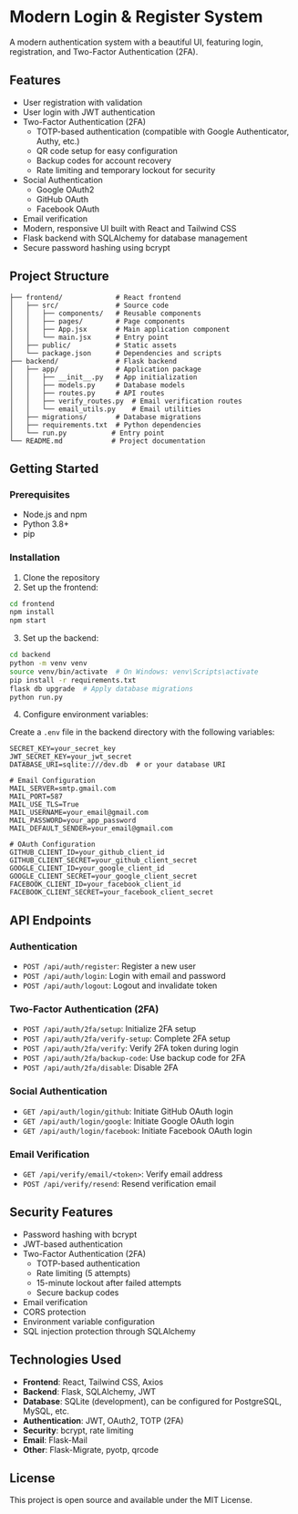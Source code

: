 # Modern Login & Register System

A modern authentication system with a beautiful UI, featuring login, registration, and Two-Factor Authentication (2FA).

## Features

- User registration with validation
- User login with JWT authentication
- Two-Factor Authentication (2FA)
  - TOTP-based authentication (compatible with Google Authenticator, Authy, etc.)
  - QR code setup for easy configuration
  - Backup codes for account recovery
  - Rate limiting and temporary lockout for security
- Social Authentication
  - Google OAuth2
  - GitHub OAuth
  - Facebook OAuth
- Email verification
- Modern, responsive UI built with React and Tailwind CSS
- Flask backend with SQLAlchemy for database management
- Secure password hashing using bcrypt

## Project Structure

```
├── frontend/             # React frontend
│   ├── src/              # Source code
│   │   ├── components/   # Reusable components
│   │   ├── pages/        # Page components
│   │   ├── App.jsx       # Main application component
│   │   └── main.jsx      # Entry point
│   ├── public/           # Static assets
│   └── package.json      # Dependencies and scripts
├── backend/              # Flask backend
│   ├── app/              # Application package
│   │   ├── __init__.py   # App initialization
│   │   ├── models.py     # Database models
│   │   ├── routes.py     # API routes
│   │   ├── verify_routes.py  # Email verification routes
│   │   └── email_utils.py    # Email utilities
│   ├── migrations/       # Database migrations
│   ├── requirements.txt  # Python dependencies
│   └── run.py           # Entry point
└── README.md            # Project documentation
```

## Getting Started

### Prerequisites

- Node.js and npm
- Python 3.8+
- pip

### Installation

1. Clone the repository
2. Set up the frontend:

```bash
cd frontend
npm install
npm start
```

3. Set up the backend:

```bash
cd backend
python -m venv venv
source venv/bin/activate  # On Windows: venv\Scripts\activate
pip install -r requirements.txt
flask db upgrade  # Apply database migrations
python run.py
```

4. Configure environment variables:

Create a `.env` file in the backend directory with the following variables:

```env
SECRET_KEY=your_secret_key
JWT_SECRET_KEY=your_jwt_secret
DATABASE_URI=sqlite:///dev.db  # or your database URI

# Email Configuration
MAIL_SERVER=smtp.gmail.com
MAIL_PORT=587
MAIL_USE_TLS=True
MAIL_USERNAME=your_email@gmail.com
MAIL_PASSWORD=your_app_password
MAIL_DEFAULT_SENDER=your_email@gmail.com

# OAuth Configuration
GITHUB_CLIENT_ID=your_github_client_id
GITHUB_CLIENT_SECRET=your_github_client_secret
GOOGLE_CLIENT_ID=your_google_client_id
GOOGLE_CLIENT_SECRET=your_google_client_secret
FACEBOOK_CLIENT_ID=your_facebook_client_id
FACEBOOK_CLIENT_SECRET=your_facebook_client_secret
```

## API Endpoints

### Authentication

- `POST /api/auth/register`: Register a new user
- `POST /api/auth/login`: Login with email and password
- `POST /api/auth/logout`: Logout and invalidate token

### Two-Factor Authentication (2FA)

- `POST /api/auth/2fa/setup`: Initialize 2FA setup
- `POST /api/auth/2fa/verify-setup`: Complete 2FA setup
- `POST /api/auth/2fa/verify`: Verify 2FA token during login
- `POST /api/auth/2fa/backup-code`: Use backup code for 2FA
- `POST /api/auth/2fa/disable`: Disable 2FA

### Social Authentication

- `GET /api/auth/login/github`: Initiate GitHub OAuth login
- `GET /api/auth/login/google`: Initiate Google OAuth login
- `GET /api/auth/login/facebook`: Initiate Facebook OAuth login

### Email Verification

- `GET /api/verify/email/<token>`: Verify email address
- `POST /api/verify/resend`: Resend verification email

## Security Features

- Password hashing with bcrypt
- JWT-based authentication
- Two-Factor Authentication (2FA)
  - TOTP-based authentication
  - Rate limiting (5 attempts)
  - 15-minute lockout after failed attempts
  - Secure backup codes
- Email verification
- CORS protection
- Environment variable configuration
- SQL injection protection through SQLAlchemy

## Technologies Used

- **Frontend**: React, Tailwind CSS, Axios
- **Backend**: Flask, SQLAlchemy, JWT
- **Database**: SQLite (development), can be configured for PostgreSQL, MySQL, etc.
- **Authentication**: JWT, OAuth2, TOTP (2FA)
- **Security**: bcrypt, rate limiting
- **Email**: Flask-Mail
- **Other**: Flask-Migrate, pyotp, qrcode

## License

This project is open source and available under the MIT License.